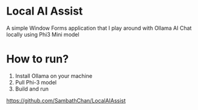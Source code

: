 # Local AI Assist

A simple Window Forms application that I play around with Ollama AI Chat locally using Phi3 Mini model

# How to run?

1. Install Ollama on your machine
2. Pull Phi-3 model
3. Build and run

https://github.com/SambathChan/LocalAIAssist
